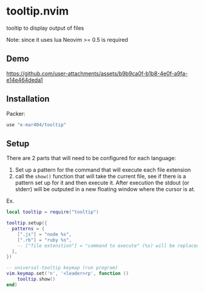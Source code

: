 # tooltip.nvim

tooltip to display output of files

Note: since it uses lua Neovim >= 0.5 is required

## Demo
https://github.com/user-attachments/assets/b9b9ca0f-b1b8-4e0f-a9fa-e14e464deda1


## Installation

Packer:

``` lua
use "e-mar404/tooltip"
```

## Setup

There are 2 parts that will need to be configured for each language:
1. Set up a pattern for the command that will execute each file extension
2. call the `show()` function that will take the current file, see if there is a pattern set up for it and then execute it. After execution the stdout (or stderr) will be outputed in a new floating window where the cursor is at.

Ex. 
``` lua
local tooltip = require("tooltip")

tooltip.setup({
  patterns = {
    [".js"] = "node %s",
    [".rb"] = "ruby %s",
    -- ["file extenstion"] = "command to execute" (%s) will be replaced by the file path
  },
})

-- universal-tooltip keymap (run program)
vim.keymap.set('n', '<leader>rp', function ()
    tooltip.show()
end)
```
